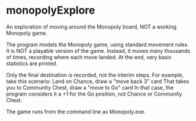 # monopolyExplore
An exploration of moving around the Monopoly board, NOT a working Monopoly game.

The program models the Monopoly game, using standard movement rules. It is NOT a playable version of the game. Instead, 
it moves many thousands of times, recording where each move landed. At the end, very basic statistics are printed.

Only the final destination is recorded, not the interim steps. For example, take this scenario:
Land on Chance, draw a "move back 3" card
That takes you to Community Chest, draw a "move to Go" card
In that case, the program considers it a +1 for the Go position, not Chance or Community Chest.

The game runs from the command line as Monopoly.exe.
